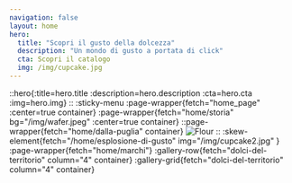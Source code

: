 ```yaml
---
navigation: false
layout: home
hero:
  title: "Scopri il gusto della dolcezza"
  description: "Un mondo di gusto a portata di click"
  cta: Scopri il catalogo
  img: /img/cupcake.jpg
---
```


::hero{:title=hero.title :description=hero.description :cta=hero.cta :img=hero.img}
::
:sticky-menu
:page-wrapper{fetch="home_page" :center=true container}
:page-wrapper{fetch="home/storia" bg="/img/wafer.jpeg" :center=true container}
::page-wrapper{fetch="home/dalla-puglia" container}
 ![Flour](/img/flour.png)
::
:skew-element{fetch="/home/esplosione-di-gusto" img="/img/cupcake2.jpg" }
:page-wrapper{fetch="home/marchi"}
:gallery-row{fetch="dolci-del-territorio" column="4" container}
:gallery-grid{fetch="dolci-del-territorio" column="4" container}

